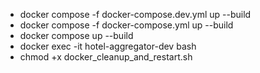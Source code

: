 * docker compose -f docker-compose.dev.yml up --build
* docker compose -f docker-compose.yml up --build
* docker compose up --build
* docker exec -it hotel-aggregator-dev bash
* chmod +x docker_cleanup_and_restart.sh